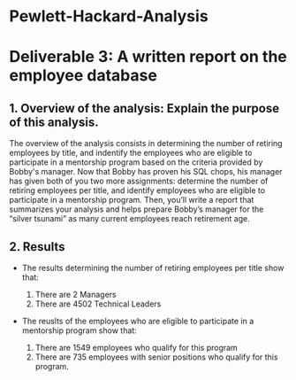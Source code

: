 # Pewlett-Hackard-Analysis

# Deliverable 3: A written report on the employee database

## 1. Overview of the analysis: Explain the purpose of this analysis.
The overview of the analysis consists in determining the number of retiring employees by title, and indentify the employees who are eligible to participate in a mentorship program based on the criteria provided by Bobby's manager. 
Now that Bobby has proven his SQL chops, his manager has given both of you two more assignments: determine the number of retiring employees per title, and identify employees who are eligible to participate in a mentorship program. Then, you’ll write a report that summarizes your analysis and helps prepare Bobby’s manager for the “silver tsunami” as many current employees reach retirement age.

## 2. Results
* The results determining the number of retiring employees per title show that: 
  1. There are 2 Managers
  2. There are 4502 Technical Leaders

* The reuslts of the employees who are eligible to participate in a mentorship program show that:
  1. There are 1549 employees who qualify for this program 
  2. There are 735 employees with senior positions who qualify for this program.

